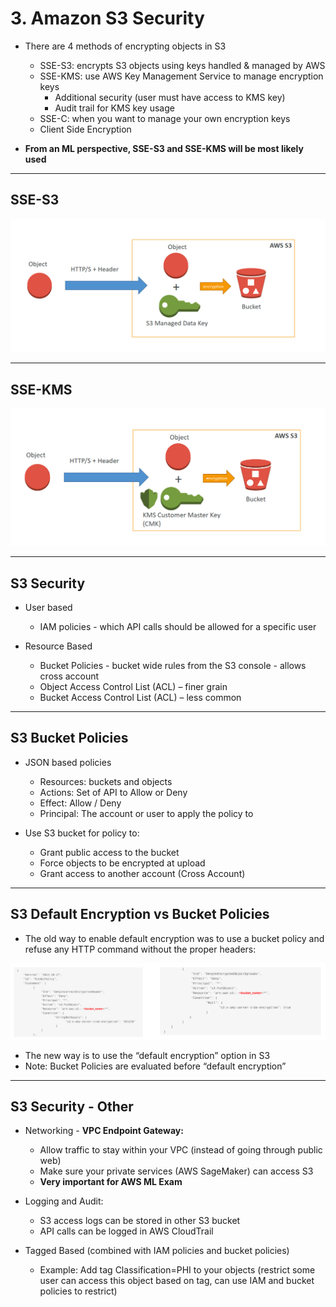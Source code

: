 # 3. Amazon S3 Security

- There are 4 methods of encrypting objects in S3
    - SSE-S3: encrypts S3 objects using keys handled & managed by AWS
    - SSE-KMS: use AWS Key Management Service to manage encryption keys
        - Additional security (user must have access to KMS key)
        - Audit trail for KMS key usage
    - SSE-C: when you want to manage your own encryption keys
    - Client Side Encryption

- **From an ML perspective, SSE-S3 and SSE-KMS will be most likely used**

---

## SSE-S3

![3%20Amazon%20S3%20Security%20f2d9481e2765480d97147e2339de26f0/Untitled.png](3%20Amazon%20S3%20Security%20f2d9481e2765480d97147e2339de26f0/Untitled.png)

---

## SSE-KMS

![3%20Amazon%20S3%20Security%20f2d9481e2765480d97147e2339de26f0/Untitled%201.png](3%20Amazon%20S3%20Security%20f2d9481e2765480d97147e2339de26f0/Untitled%201.png)

---

## S3 Security

- User based
    - IAM policies - which API calls should be allowed for a specific user

- Resource Based
    - Bucket Policies - bucket wide rules from the S3 console - allows cross account
    - Object Access Control List (ACL) – finer grain
    - Bucket Access Control List (ACL) – less common

---

## S3 Bucket Policies

- JSON based policies
    - Resources: buckets and objects
    - Actions: Set of API to Allow or Deny
    - Effect: Allow / Deny
    - Principal: The account or user to apply the policy to

- Use S3 bucket for policy to:
    - Grant public access to the bucket
    - Force objects to be encrypted at upload
    - Grant access to another account (Cross Account)

---

## S3 Default Encryption vs Bucket Policies

- The old way to enable default encryption was to use a bucket policy and refuse any HTTP command without the proper headers:

![3%20Amazon%20S3%20Security%20f2d9481e2765480d97147e2339de26f0/Untitled%202.png](3%20Amazon%20S3%20Security%20f2d9481e2765480d97147e2339de26f0/Untitled%202.png)

- The new way is to use the “default encryption” option in S3
- Note: Bucket Policies are evaluated before “default encryption”

---

## S3 Security - Other

- Networking - **VPC Endpoint Gateway:**
    - Allow traffic to stay within your VPC (instead of going through public web)
    - Make sure your private services (AWS SageMaker) can access S3
    - **Very important for AWS ML Exam**

- Logging and Audit:
    - S3 access logs can be stored in other S3 bucket
    - API calls can be logged in AWS CloudTrail

- Tagged Based (combined with IAM policies and bucket policies)
    - Example: Add tag Classification=PHI to your objects (restrict some user can access this object based on tag, can use IAM and bucket policies to restrict)